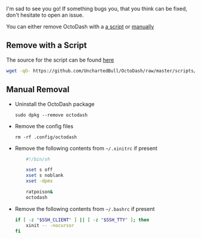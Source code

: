 I'm sad to see you go! If something bugs you, that you think can be fixed, don't hesitate to open an issue.

You can either remove OctoDash with a [a script](#remove-with-script) or [manually](#manual-removal)

## Remove with a Script

The source for the script can be found [here](https://github.com/UnchartedBull/OctoDash/blob/main/scripts/remove.sh)

```bash
wget -qO- https://github.com/UnchartedBull/OctoDash/raw/master/scripts/remove.sh | bash
```

## Manual Removal

- Uninstall the OctoDash package

  `sudo dpkg --remove octodash`

- Remove the config files

  `rm -rf .config/octodash`

- Remove the following contents from `~/.xinitrc` if present

  ```bash
      #!/bin/sh

      xset s off
      xset s noblank
      xset -dpms

      ratpoison&
      octodash
  ```

- Remove the following contents from `~/.bashrc` if present

  ```bash
  if [ -z "$SSH_CLIENT" ] || [ -z "$SSH_TTY" ]; then
      xinit -- -nocursor
  fi
  ```
